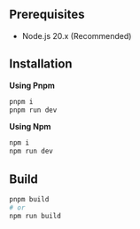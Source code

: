 ## Prerequisites

- Node.js 20.x (Recommended)

## Installation

**Using Pnpm**

```sh
pnpm i
pnpm run dev
```

**Using Npm**

```sh
npm i
npm run dev
```

## Build

```sh
pnpm build
# or
npm run build
```
